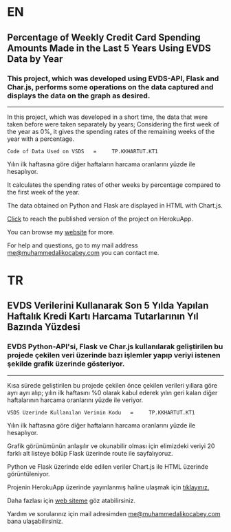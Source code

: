 # EN
## Percentage of Weekly Credit Card Spending Amounts Made in the Last 5 Years Using EVDS Data by Year
### This project, which was developed using EVDS-API, Flask and Char.js, performs some operations on the data captured and displays the data on the graph as desired.


------------------


In this project, which was developed in a short time, the data that were taken before were taken separately by years; Considering the first week of the year as 0%, it gives the spending rates of the remaining weeks of the year with a percentage.


```
Code of Data Used on VSDS   =     TP.KKHARTUT.KT1
```

Yılın ilk haftasına göre diğer haftaların harcama oranlarını yüzde ile hesaplıyor.

It calculates the spending rates of other weeks by percentage compared to the first week of the year.

The data obtained on Python and Flask are displayed in HTML with Chart.js.




[Click](https://muhammed-ali-kocabey-14-07.herokuapp.com/) to reach the published version of the project on HerokuApp.

You can browse my [website](https://www.muhammedalikocabey.com/blog) for more.

For help and questions, go to my mail address [me@muhammedalikocabey.com](mailto:me@muhammedalikocabey.com) you can contact me.





# TR
## EVDS Verilerini Kullanarak Son 5 Yılda Yapılan Haftalık Kredi Kartı Harcama Tutarlarının Yıl Bazında Yüzdesi  
### EVDS Python-API'si, Flask ve Char.js kullanılarak geliştirilen bu projede çekilen veri üzerinde bazı işlemler yapıp veriyi istenen şekilde grafik üzerinde gösteriyor.

------------------


Kısa sürede geliştirilen bu projede çekilen önce çekilen verileri yıllara göre ayrı ayrı alıp; yılın ilk haftasını %0 olarak kabul ederek yılın geri kalan diğer haftalarının harcama oranlarını yüzde ile veriyor.    

```
VSDS Üzerinde Kullanılan Verinin Kodu   =     TP.KKHARTUT.KT1
```

Yılın ilk haftasına göre diğer haftaların harcama oranlarını yüzde ile hesaplıyor.

Grafik görünümünün anlaşılır ve okunabilir olması için elimizdeki veriyi 20 farklı alt listeye bölüp Flask üzerinde route ile sayfalıyoruz.

Python ve Flask üzerinde elde edilen veriler Chart.js ile HTML üzerinde görüntüleniyor.  




Projenin HerokuApp üzerinde yayınlanmış haline ulaşmak için [tıklayınız.](https://muhammed-ali-kocabey-14-07.herokuapp.com/)

Daha fazlası için [web siteme](https://www.muhammedalikocabey.com/blog) göz atabilirsiniz.

Yardım ve sorularınız için mail adresimden [me@muhammedalikocabey.com](mailto:me@muhammedalikocabey.com) bana ulaşabilirsiniz.

